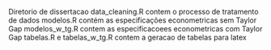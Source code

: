 Diretorio de dissertacao
data_cleaning.R contem o processo de tratamento de dados
modelos.R contém as especificações econometricas sem Taylor Gap
modelos_w_tg.R contem as especificacoees econometricas com Taylor Gap
tabelas.R e tabelas_w_tg.R contem a geracao de tabelas para latex
